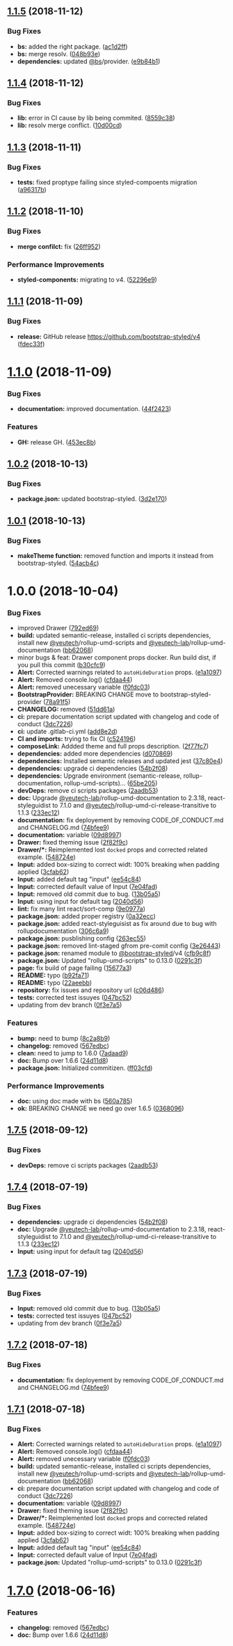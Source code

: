 ## [1.1.5](https://github.com/bootstrap-styled/v4/compare/v1.1.4...v1.1.5) (2018-11-12)


### Bug Fixes

* **bs:** added the right package. ([ac1d2ff](https://github.com/bootstrap-styled/v4/commit/ac1d2ff))
* **bs:** merge resolv. ([048b93e](https://github.com/bootstrap-styled/v4/commit/048b93e))
* **dependencies:** updated [@bs](https://github.com/bs)/provider. ([e9b84b1](https://github.com/bootstrap-styled/v4/commit/e9b84b1))

## [1.1.4](https://github.com/bootstrap-styled/v4/compare/v1.1.3...v1.1.4) (2018-11-12)


### Bug Fixes

* **lib:** error in CI cause by lib being commited. ([8559c38](https://github.com/bootstrap-styled/v4/commit/8559c38))
* **lib:** resolv merge conflict. ([10d00cd](https://github.com/bootstrap-styled/v4/commit/10d00cd))

## [1.1.3](https://github.com/bootstrap-styled/v4/compare/v1.1.2...v1.1.3) (2018-11-11)


### Bug Fixes

* **tests:** fixed proptype failing since styled-compoents migration ([a96317b](https://github.com/bootstrap-styled/v4/commit/a96317b))

## [1.1.2](https://github.com/bootstrap-styled/v4/compare/v1.1.1...v1.1.2) (2018-11-10)


### Bug Fixes

* **merge confilct:** fix ([26ff952](https://github.com/bootstrap-styled/v4/commit/26ff952))


### Performance Improvements

* **styled-components:** migrating to v4. ([52296e9](https://github.com/bootstrap-styled/v4/commit/52296e9))

## [1.1.1](https://github.com/bootstrap-styled/v4/compare/v1.1.0...v1.1.1) (2018-11-09)


### Bug Fixes

* **release:** GitHub release https://github.com/bootstrap-styled/v4 ([fdec33f](https://github.com/bootstrap-styled/v4/commit/fdec33f))

# [1.1.0](https://module.kopaxgroup.com/bootstrap-styled/v4/compare/v1.0.2...v1.1.0) (2018-11-09)


### Bug Fixes

* **documentation:** improved documentation. ([44f2423](https://module.kopaxgroup.com/bootstrap-styled/v4/commit/44f2423))


### Features

* **GH:** release GH. ([453ec8b](https://module.kopaxgroup.com/bootstrap-styled/v4/commit/453ec8b))

## [1.0.2](https://module.kopaxgroup.com/bootstrap-styled/v4/compare/v1.0.1...v1.0.2) (2018-10-13)


### Bug Fixes

* **package.json:** updated bootstrap-styled. ([3d2e170](https://module.kopaxgroup.com/bootstrap-styled/v4/commit/3d2e170))

## [1.0.1](https://module.kopaxgroup.com/bootstrap-styled/v4/compare/v1.0.0...v1.0.1) (2018-10-13)


### Bug Fixes

* **makeTheme function:** removed function and imports it instead from bootstrap-styled. ([54acb4c](https://module.kopaxgroup.com/bootstrap-styled/v4/commit/54acb4c))

# 1.0.0 (2018-10-04)


### Bug Fixes

* improved Drawer ([792ed69](https://module.kopaxgroup.com/bootstrap-styled/v4/commit/792ed69))
* **build:** updated semantic-release, installed ci scripts dependencies, install new [@yeutech](https://module.kopaxgroup.com/yeutech)/rollup-umd-scripts and [@yeutech-lab](https://module.kopaxgroup.com/yeutech-lab)/rollup-umd-documentation ([bb62068](https://module.kopaxgroup.com/bootstrap-styled/v4/commit/bb62068))
* minor bugs & feat: Drawer component props docker. Run build dist, if you pull this commit ([b30cfc9](https://module.kopaxgroup.com/bootstrap-styled/v4/commit/b30cfc9))
* **Alert:** Corrected warnings related to `autoHideDuration` props. ([e1a1097](https://module.kopaxgroup.com/bootstrap-styled/v4/commit/e1a1097))
* **Alert:** Removed console.log() ([cfdaa44](https://module.kopaxgroup.com/bootstrap-styled/v4/commit/cfdaa44))
* **Alert:** removed unecessary variable ([f0fdc03](https://module.kopaxgroup.com/bootstrap-styled/v4/commit/f0fdc03))
* **BootstrapProvider:** BREAKING CHANGE move to bootstrap-styled-provider ([78a91f5](https://module.kopaxgroup.com/bootstrap-styled/v4/commit/78a91f5))
* **CHANGELOG:** removed ([51dd61a](https://module.kopaxgroup.com/bootstrap-styled/v4/commit/51dd61a))
* **ci:** prepare documentation script updated with changelog and code of conduct ([3dc7226](https://module.kopaxgroup.com/bootstrap-styled/v4/commit/3dc7226))
* **ci:** update .gitlab-ci.yml ([add8e2d](https://module.kopaxgroup.com/bootstrap-styled/v4/commit/add8e2d))
* **CI and imports:** trying to fix CI ([c524196](https://module.kopaxgroup.com/bootstrap-styled/v4/commit/c524196))
* **composeLink:** Addded theme and full props description. ([2f77fc7](https://module.kopaxgroup.com/bootstrap-styled/v4/commit/2f77fc7))
* **dependencies:** added more dependencies ([d070869](https://module.kopaxgroup.com/bootstrap-styled/v4/commit/d070869))
* **dependencies:** Installed semantic releases and updated jest ([37c80e4](https://module.kopaxgroup.com/bootstrap-styled/v4/commit/37c80e4))
* **dependencies:** upgrade ci dependencies ([54b2f08](https://module.kopaxgroup.com/bootstrap-styled/v4/commit/54b2f08))
* **dependencies:** Upgrade environment (semantic-release, rollup-documentation, rollup-umd-scripts)... ([65be205](https://module.kopaxgroup.com/bootstrap-styled/v4/commit/65be205))
* **devDeps:** remove ci scripts packages ([2aadb53](https://module.kopaxgroup.com/bootstrap-styled/v4/commit/2aadb53))
* **doc:** Upgrade [@yeutech-lab](https://module.kopaxgroup.com/yeutech-lab)/rollup-umd-documentation to 2.3.18, react-styleguidist to 7.1.0 and [@yeutech](https://module.kopaxgroup.com/yeutech)/rollup-umd-ci-release-transitive to 1.1.3 ([233ec12](https://module.kopaxgroup.com/bootstrap-styled/v4/commit/233ec12))
* **documentation:** fix deployement by removing CODE_OF_CONDUCT.md and CHANGELOG.md ([74bfee9](https://module.kopaxgroup.com/bootstrap-styled/v4/commit/74bfee9))
* **documentation:** variable ([09d8997](https://module.kopaxgroup.com/bootstrap-styled/v4/commit/09d8997))
* **Drawer:** fixed theming issue ([2f82f9c](https://module.kopaxgroup.com/bootstrap-styled/v4/commit/2f82f9c))
* **Drawer/*:** Reimplemented lost `docked` props and corrected related example. ([548724e](https://module.kopaxgroup.com/bootstrap-styled/v4/commit/548724e))
* **Input:** added box-sizing to correct widt: 100% breaking when padding applied ([3cfab62](https://module.kopaxgroup.com/bootstrap-styled/v4/commit/3cfab62))
* **Input:** added default tag "input" ([ee54c84](https://module.kopaxgroup.com/bootstrap-styled/v4/commit/ee54c84))
* **Input:** corrected default value of Input ([7e04fad](https://module.kopaxgroup.com/bootstrap-styled/v4/commit/7e04fad))
* **Input:** removed old commit due to bug. ([13b05a5](https://module.kopaxgroup.com/bootstrap-styled/v4/commit/13b05a5))
* **Input:** using input for default tag ([2040d56](https://module.kopaxgroup.com/bootstrap-styled/v4/commit/2040d56))
* **lint:** fix many lint react/sort-comp ([9e0977a](https://module.kopaxgroup.com/bootstrap-styled/v4/commit/9e0977a))
* **package.json:** added proper registry ([0a32ecc](https://module.kopaxgroup.com/bootstrap-styled/v4/commit/0a32ecc))
* **package.json:** added react-styleguisist as fix around due to bug with rollupdocumentation ([306c6a9](https://module.kopaxgroup.com/bootstrap-styled/v4/commit/306c6a9))
* **package.json:** pusblishing config ([263ec55](https://module.kopaxgroup.com/bootstrap-styled/v4/commit/263ec55))
* **package.json:** removed lint-staged gfrom pre-comit config ([3e26443](https://module.kopaxgroup.com/bootstrap-styled/v4/commit/3e26443))
* **package.json:** renamed module to [@bootstrap-styled](https://module.kopaxgroup.com/bootstrap-styled)/v4 ([cfb9c8f](https://module.kopaxgroup.com/bootstrap-styled/v4/commit/cfb9c8f))
* **package.json:** Updated "rollup-umd-scripts" to 0.13.0 ([0291c3f](https://module.kopaxgroup.com/bootstrap-styled/v4/commit/0291c3f))
* **page:** fix build of page failing ([15677a3](https://module.kopaxgroup.com/bootstrap-styled/v4/commit/15677a3))
* **README:** typo ([b92fa71](https://module.kopaxgroup.com/bootstrap-styled/v4/commit/b92fa71))
* **README:** typo ([22aeebb](https://module.kopaxgroup.com/bootstrap-styled/v4/commit/22aeebb))
* **repository:** fix issues and repository url ([c06d486](https://module.kopaxgroup.com/bootstrap-styled/v4/commit/c06d486))
* **tests:** corrected test issuyes ([047bc52](https://module.kopaxgroup.com/bootstrap-styled/v4/commit/047bc52))
* updating from dev branch ([0f3e7a5](https://module.kopaxgroup.com/bootstrap-styled/v4/commit/0f3e7a5))


### Features

* **bump:** need to bump ([8c2a8b9](https://module.kopaxgroup.com/bootstrap-styled/v4/commit/8c2a8b9))
* **changelog:** removed ([567edbc](https://module.kopaxgroup.com/bootstrap-styled/v4/commit/567edbc))
* **clean:** need to jump to 1.6.0 ([7adaad9](https://module.kopaxgroup.com/bootstrap-styled/v4/commit/7adaad9))
* **doc:** Bump over 1.6.6 ([24d11d8](https://module.kopaxgroup.com/bootstrap-styled/v4/commit/24d11d8))
* **package.json:** Initialized commitizen. ([ff03cfd](https://module.kopaxgroup.com/bootstrap-styled/v4/commit/ff03cfd))


### Performance Improvements

* **doc:** using doc made with bs ([560a785](https://module.kopaxgroup.com/bootstrap-styled/v4/commit/560a785))
* **ok:** BREAKING CHANGE we need go over 1.6.5 ([0368096](https://module.kopaxgroup.com/bootstrap-styled/v4/commit/0368096))

## [1.7.5](https://module.kopaxgroup.com/bootstrap-styled/bootstrap-styled.yeutech.com/compare/v1.7.4...v1.7.5) (2018-09-12)


### Bug Fixes

* **devDeps:** remove ci scripts packages ([2aadb53](https://module.kopaxgroup.com/bootstrap-styled/bootstrap-styled.yeutech.com/commit/2aadb53))

## [1.7.4](https://module.kopaxgroup.com/bootstrap-styled/bootstrap-styled.yeutech.com/compare/v1.7.3...v1.7.4) (2018-07-19)


### Bug Fixes

* **dependencies:** upgrade ci dependencies ([54b2f08](https://module.kopaxgroup.com/bootstrap-styled/bootstrap-styled.yeutech.com/commit/54b2f08))
* **doc:** Upgrade [@yeutech-lab](https://module.kopaxgroup.com/yeutech-lab)/rollup-umd-documentation to 2.3.18, react-styleguidist to 7.1.0 and [@yeutech](https://module.kopaxgroup.com/yeutech)/rollup-umd-ci-release-transitive to 1.1.3 ([233ec12](https://module.kopaxgroup.com/bootstrap-styled/bootstrap-styled.yeutech.com/commit/233ec12))
* **Input:** using input for default tag ([2040d56](https://module.kopaxgroup.com/bootstrap-styled/bootstrap-styled.yeutech.com/commit/2040d56))

## [1.7.3](https://module.kopaxgroup.com/bootstrap-styled/bootstrap-styled.yeutech.com/compare/v1.7.2...v1.7.3) (2018-07-19)


### Bug Fixes

* **Input:** removed old commit due to bug. ([13b05a5](https://module.kopaxgroup.com/bootstrap-styled/bootstrap-styled.yeutech.com/commit/13b05a5))
* **tests:** corrected test issuyes ([047bc52](https://module.kopaxgroup.com/bootstrap-styled/bootstrap-styled.yeutech.com/commit/047bc52))
* updating from dev branch ([0f3e7a5](https://module.kopaxgroup.com/bootstrap-styled/bootstrap-styled.yeutech.com/commit/0f3e7a5))

## [1.7.2](https://module.kopaxgroup.com/bootstrap-styled/bootstrap-styled.yeutech.com/compare/v1.7.1...v1.7.2) (2018-07-18)


### Bug Fixes

* **documentation:** fix deployement by removing CODE_OF_CONDUCT.md and CHANGELOG.md ([74bfee9](https://module.kopaxgroup.com/bootstrap-styled/bootstrap-styled.yeutech.com/commit/74bfee9))

## [1.7.1](https://module.kopaxgroup.com/bootstrap-styled/bootstrap-styled.yeutech.com/compare/v1.7.0...v1.7.1) (2018-07-18)


### Bug Fixes

* **Alert:** Corrected warnings related to `autoHideDuration` props. ([e1a1097](https://module.kopaxgroup.com/bootstrap-styled/bootstrap-styled.yeutech.com/commit/e1a1097))
* **Alert:** Removed console.log() ([cfdaa44](https://module.kopaxgroup.com/bootstrap-styled/bootstrap-styled.yeutech.com/commit/cfdaa44))
* **Alert:** removed unecessary variable ([f0fdc03](https://module.kopaxgroup.com/bootstrap-styled/bootstrap-styled.yeutech.com/commit/f0fdc03))
* **build:** updated semantic-release, installed ci scripts dependencies, install new [@yeutech](https://module.kopaxgroup.com/yeutech)/rollup-umd-scripts and [@yeutech-lab](https://module.kopaxgroup.com/yeutech-lab)/rollup-umd-documentation ([bb62068](https://module.kopaxgroup.com/bootstrap-styled/bootstrap-styled.yeutech.com/commit/bb62068))
* **ci:** prepare documentation script updated with changelog and code of conduct ([3dc7226](https://module.kopaxgroup.com/bootstrap-styled/bootstrap-styled.yeutech.com/commit/3dc7226))
* **documentation:** variable ([09d8997](https://module.kopaxgroup.com/bootstrap-styled/bootstrap-styled.yeutech.com/commit/09d8997))
* **Drawer:** fixed theming issue ([2f82f9c](https://module.kopaxgroup.com/bootstrap-styled/bootstrap-styled.yeutech.com/commit/2f82f9c))
* **Drawer/*:** Reimplemented lost `docked` props and corrected related example. ([548724e](https://module.kopaxgroup.com/bootstrap-styled/bootstrap-styled.yeutech.com/commit/548724e))
* **Input:** added box-sizing to correct widt: 100% breaking when padding applied ([3cfab62](https://module.kopaxgroup.com/bootstrap-styled/bootstrap-styled.yeutech.com/commit/3cfab62))
* **Input:** added default tag "input" ([ee54c84](https://module.kopaxgroup.com/bootstrap-styled/bootstrap-styled.yeutech.com/commit/ee54c84))
* **Input:** corrected default value of Input ([7e04fad](https://module.kopaxgroup.com/bootstrap-styled/bootstrap-styled.yeutech.com/commit/7e04fad))
* **package.json:** Updated "rollup-umd-scripts" to 0.13.0 ([0291c3f](https://module.kopaxgroup.com/bootstrap-styled/bootstrap-styled.yeutech.com/commit/0291c3f))

# [1.7.0](https://module.kopaxgroup.com/bootstrap-styled/bootstrap-styled.yeutech.com/compare/v1.6.6...v1.7.0) (2018-06-16)


### Features

* **changelog:** removed ([567edbc](https://module.kopaxgroup.com/bootstrap-styled/bootstrap-styled.yeutech.com/commit/567edbc))
* **doc:** Bump over 1.6.6 ([24d11d8](https://module.kopaxgroup.com/bootstrap-styled/bootstrap-styled.yeutech.com/commit/24d11d8))
